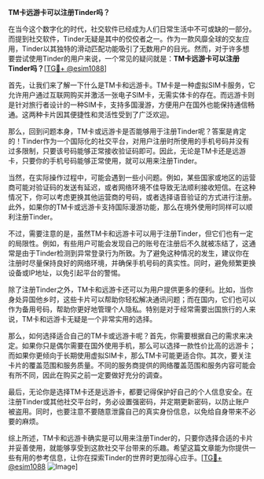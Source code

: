 **TM卡远游卡可以注册Tinder吗？**

在当今这个数字化的时代，社交软件已经成为人们日常生活中不可或缺的一部分。而提到社交软件，Tinder无疑是其中的佼佼者之一。作为一款风靡全球的交友应用，Tinder以其独特的滑动匹配功能吸引了无数用户的目光。然而，对于许多想要尝试使用Tinder的用户来说，一个常见的疑问就是：**TM卡远游卡可以注册Tinder吗？**[[TG💪+ @esim1088](https://t.me/s/esim1088)]

首先，让我们来了解一下什么是TM卡和远游卡。TM卡是一种虚拟SIM卡服务，它允许用户通过互联网购买并激活一张电子SIM卡，无需实体卡的存在。而远游卡则是针对旅行者设计的一种SIM卡，支持多国漫游，方便用户在国外也能保持通信畅通。这两种卡片因其便捷性和灵活性受到了广泛欢迎。

那么，回到问题本身，TM卡或远游卡是否能够用于注册Tinder呢？答案是肯定的！Tinder作为一个国际化的社交平台，对用户注册时所使用的手机号码并没有过多限制，只要该号码能够正常接收验证码即可。因此，无论是TM卡还是远游卡，只要你的手机号码能够正常使用，就可以用来注册Tinder。

当然，在实际操作过程中，可能会遇到一些小问题。例如，某些国家或地区的运营商可能对验证码的发送有延迟，或者网络环境不佳导致无法顺利接收短信。在这种情况下，你可以考虑更换其他运营商的号码，或者选择语音验证的方式进行注册。此外，如果你的TM卡或远游卡支持国际漫游功能，那么在境外使用时同样可以顺利注册Tinder。

不过，需要注意的是，虽然TM卡和远游卡可以用于注册Tinder，但它们也有一定的局限性。例如，有些用户可能会发现自己的账号在注册后不久就被冻结了，这通常是由于Tinder检测到异常登录行为所致。为了避免这种情况的发生，建议你在注册时尽量保持良好的网络环境，并确保手机号码的真实性。同时，避免频繁更换设备或IP地址，以免引起平台的警惕。

除了注册Tinder之外，TM卡和远游卡还可以为用户提供更多的便利。比如，当你身处异国他乡时，这些卡片可以帮助你轻松解决通讯问题；而在国内，它们也可以作为备用号码，帮助你更好地管理个人隐私。特别是对于经常需要出国旅行的人来说，TM卡和远游卡无疑是一个非常实用的选择。

那么，如何选择适合自己的TM卡或远游卡呢？首先，你需要根据自己的需求来决定。如果你只是偶尔需要在国外使用手机，那么可以选择一款性价比高的远游卡；而如果你更倾向于长期使用虚拟SIM卡，那么TM卡可能更适合你。其次，要关注卡片的覆盖范围和服务质量。不同的服务商提供的网络覆盖范围和服务内容可能会有所不同，因此在购买之前一定要做好充分的调查。

最后，无论你是选择TM卡还是远游卡，都要记得保护好自己的个人信息安全。在注册Tinder或其他社交平台时，务必设置强密码，并定期更新密码，以防止账户被盗用。同时，也要注意不要随意泄露自己的真实身份信息，以免给自身带来不必要的麻烦。

综上所述，TM卡和远游卡确实是可以用来注册Tinder的，只要你选择合适的卡片并妥善使用，就能够享受到这款社交平台带来的乐趣。希望这篇文章能为你提供一些有用的参考信息，让你在探索Tinder的世界时更加得心应手。[[TG💪+ @esim1088](https://t.me/s/esim1088) ![Image](https://i.postimg.cc/4NQfJmqS/Snipaste-2025-05-13-00-14-12.png)]